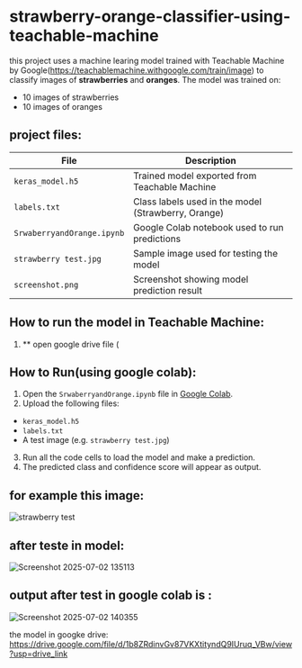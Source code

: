 # strawberry-orange-classifier-using-teachable-machine
this project uses a machine learing model trained with Teachable Machine by Google(https://teachablemachine.withgoogle.com/train/image) to classify images of **strawberries** and **oranges**.
The model was trained on:
- 10 images of strawberries
- 10 images of oranges

## project files:
| File | Description |
|------|-------------|
| `keras_model.h5` | Trained model exported from Teachable Machine |
| `labels.txt` | Class labels used in the model (Strawberry, Orange) |
| `SrwaberryandOrange.ipynb` | Google Colab notebook used to run predictions |
| `strawberry test.jpg` | Sample image used for testing the model |
| `screenshot.png` | Screenshot showing model prediction result |


## How to run the model in Teachable Machine:
1. ** open google drive file (

## How to Run(using google colab):
1. Open the `SrwaberryandOrange.ipynb` file in [Google Colab]([https://colab.research.google.com/](https://colab.research.google.com/drive/1wbFOtHXLJpopftxTA7N4d1LmOZxEpUa5?usp=sharing)). 
2. Upload the following files:
- `keras_model.h5`
- `labels.txt`
- A test image (e.g. `strawberry test.jpg`)
3. Run all the code cells to load the model and make a prediction.
4. The predicted class and confidence score will appear as output.
  
## for example this image:
![strawberry test](https://github.com/user-attachments/assets/05513c15-8591-4ce9-81ef-b4751ba51c86)


## after teste in model:
![Screenshot 2025-07-02 135113](https://github.com/user-attachments/assets/cf9eddc9-4019-4e03-972b-3047d7ad2d8b)



## output after test in google colab is :
![Screenshot 2025-07-02 140355](https://github.com/user-attachments/assets/edca5077-e37d-4fd5-a25d-3067821012db)


the model in googke drive:
https://drive.google.com/file/d/1b8ZRdinvGv87VKXtityndQ9IUruq_VBw/view?usp=drive_link

